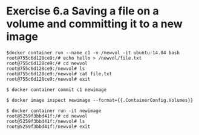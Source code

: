 # Exercise 6.a Saving a file on a volume and committing it to a new image


```
$docker container run --name c1 -v /newvol -it ubuntu:14.04 bash
root@755c6d128ce9:/# echo hello > /newvol/file.txt
root@755c6d128ce9:/# cd newvol
root@755c6d128ce9:/newvol# ls
root@755c6d128ce9:/newvol# cat file.txt
root@755c6d128ce9:/newvol# exit
```


```
$ docker container commit c1 newimage
```


```
$ docker image inspect newimage --format={{.ContainerConfig.Volumes}}
```

```
$ docker container run -it newimage
root@5259f3bbd41f:/# cd newvol
root@5259f3bbd41f:/newvol# ls
root@5259f3bbd41f:/newvol# exit
```
